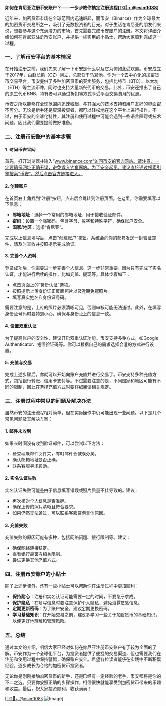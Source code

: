 **如何在肯尼亚注册币安账户？——一步步教你搞定注册流程[[TG💪+ @esim1088](https://t.me/s/esim1088)]**

近年来，加密货币市场在全球范围内迅速崛起，而币安（Binance）作为全球最大的加密货币交易所之一，吸引了无数投资者的目光。对于生活在肯尼亚的朋友们来说，想要参与这个充满潜力的市场，首先需要完成币安账户的注册。本文将详细介绍如何在肯尼亚注册币安账户，并提供一些实用的小贴士，帮助大家顺利完成这一过程。

### 一、了解币安平台的基本情况

在开始注册之前，我们先来了解一下币安是什么以及它为何如此受欢迎。币安成立于2017年，由赵长鹏（CZ）创立，总部位于马耳他。作为一个去中心化的加密货币交易平台，币安提供了多种加密货币的买卖服务，包括比特币（BTC）、以太坊（ETH）等主流币种，同时也支持大量新兴代币的交易。此外，币安还推出了自己的原生代币BNB，持有者可以通过折扣等方式享受平台交易费用的优惠。

币安之所以能够在全球范围内迅速崛起，与其强大的技术支持和用户友好的界面密不可分。无论是新手还是资深投资者，都可以轻松地在这个平台上进行操作。不过，由于币安的全球化特性，其注册和使用过程中可能会遇到一些语言障碍或技术问题，因此我们需要提前做好准备。

### 二、注册币安账户的基本步骤

#### 1. 访问币安官网

首先，打开浏览器并输入“www.binance.com”访问币安的官方网站。请注意，一定要确保网址正确无误，避免误入钓鱼网站。为了安全起见，建议直接通过搜索引擎搜索“币安”，然后点击官方链接进入。

#### 2. 创建账户

在首页右上角找到“注册”按钮，点击后会跳转到注册页面。在这里，你需要填写以下信息：

- **邮箱地址**：选择一个常用的邮箱地址，用于接收验证邮件。
- **密码**：设置一个强密码，包含字母、数字和特殊字符，确保账户安全。
- **国家/地区**：选择“肯尼亚”。

完成以上信息填写后，点击“创建账户”按钮。系统会向你的邮箱发送一封验证邮件，请及时查收并按照提示完成验证。

#### 3. 完善个人资料

登录成功后，你需要进一步完善个人信息。这一步非常重要，因为只有完成了实名认证，才能进行后续的操作，比如充值、提现等。具体步骤如下：

- 点击页面上的“身份认证”选项。
- 按照提示上传身份证正反面照片以及近期免冠照片。
- 填写真实姓名和身份证号码。

需要注意的是，上传的照片必须清晰可见，否则审核可能无法通过。此外，在填写身份证号码时要特别小心，确保与身份证上的信息一致。

#### 4. 设置双重认证

为了提高账户的安全性，建议开启双重认证功能。币安支持多种方式，如Google Authenticator、短信验证码等。你可以根据自己的需求选择合适的方式进行设置。

#### 5. 充值与交易

完成上述步骤后，你就可以开始向账户充值并进行交易了。币安支持多种充值方式，包括银行转账、信用卡支付等。不过需要注意的是，不同国家和地区可能有不同的限制，因此在选择充值方式时要仔细阅读相关规定。

### 三、注册过程中常见的问题及解决办法

虽然币安的注册流程相对简单，但在实际操作中仍可能出现一些问题。以下是几个常见问题及其解决方案：

#### 1. 邮件未收到

如果长时间没有收到验证邮件，可以尝试以下方法：

- 检查垃圾邮件文件夹，有时邮件会被误分类。
- 确认邮箱地址是否正确。
- 联系客服寻求帮助。

#### 2. 实名认证失败

实名认证失败可能是由于信息填写错误或照片质量不佳导致的。建议：

- 再次核对个人信息是否准确。
- 确保上传的照片清晰且符合要求。
- 如果仍然无法通过，可以联系客服咨询具体原因。

#### 3. 充值失败

充值失败的原因可能有多种，包括网络问题、银行限制等。建议：

- 确保网络连接稳定。
- 查看银行是否有相关限制。
- 尝试更换其他充值方式。

### 四、注册币安账户的小贴士

除了上述步骤外，还有一些小贴士可以帮助你在注册过程中更加顺利：

- **保持耐心**：注册和实名认证可能需要一定的时间，不要急于求成。
- **保护隐私**：在填写信息时要注意保护个人隐私，避免泄露敏感信息。
- **定期更新密码**：为了账户安全，建议定期更换密码。
- **学习基础知识**：在开始交易之前，建议多学习一些关于加密货币的基础知识，以便更好地理解和管理风险。

### 五、总结

通过本文的介绍，相信大家已经对如何在肯尼亚注册币安账户有了较为全面的了解。币安作为一个全球化平台，为投资者提供了便捷的交易渠道，但也需要我们在注册和使用过程中保持警惕，确保账户安全。希望各位读者能够在实践中不断积累经验，逐步成长为合格的加密货币投资者。

无论你是刚刚接触加密货币的新手，还是已经有一定经验的老手，币安都将是你的不二之选。只要你按照正确的步骤操作，相信很快就能享受到加密货币带来的乐趣和收益。最后，祝大家投资顺利，收获满满！

[[TG💪+ @esim1088](https://t.me/s/esim1088) ![Image](https://i.postimg.cc/4NQfJmqS/Snipaste-2025-05-13-00-14-12.png)]